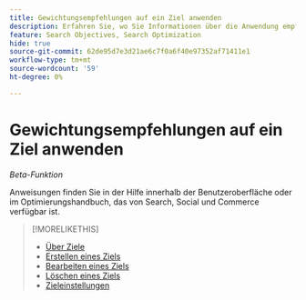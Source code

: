 ```yaml
---
title: Gewichtungsempfehlungen auf ein Ziel anwenden
description: Erfahren Sie, wo Sie Informationen über die Anwendung empfohlener Zielgewichtung finden.
feature: Search Objectives, Search Optimization
hide: true
source-git-commit: 62de95d7e3d21ae6c7f0a6f40e97352af71411e1
workflow-type: tm+mt
source-wordcount: '59'
ht-degree: 0%

---
```


# Gewichtungsempfehlungen auf ein Ziel anwenden

*Beta-Funktion*

Anweisungen finden Sie in der Hilfe innerhalb der Benutzeroberfläche oder im Optimierungshandbuch, das von Search, Social und Commerce verfügbar ist.

>[!MORELIKETHIS]
>
>* [Über Ziele](objective-about.md)
>* [Erstellen eines Ziels](objective-create.md)
>* [Bearbeiten eines Ziels](objective-edit.md)
>* [Löschen eines Ziels](objective-delete.md)
>* [Zieleinstellungen](objective-settings.md)
